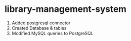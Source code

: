 # library-management-system


1) Added postgresql connector
2) Created Database & tables
3) Modified MySQL queries to PostgreSQL

